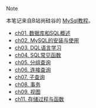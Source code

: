 > [!NOTE]
> 本笔记来自B站尚硅谷的 [MySql教程](https://www.bilibili.com/video/BV1xW411u7ax?from=search&seid=14640046678601016380)。

- [ch01. 数据库和SQL概述](MySQL/ch01)
- [ch02. MySQL的安装与使用](MySQL/ch02)
- [ch03. DQL语言学习](MySQL/ch03)
- [ch04. SQL常见函数](MySQL/ch04)
- [ch05. 分组查询](MySQL/ch05)
- [ch06. 连接查询](MySQL/ch06)
- [ch07. 子查询](MySQL/ch07)
- [ch08. 事务](MySQL/ch08)
- [ch09. 视图](MySQL/ch09)
- [ch11. 存储过程与函数](MySQL/ch11)